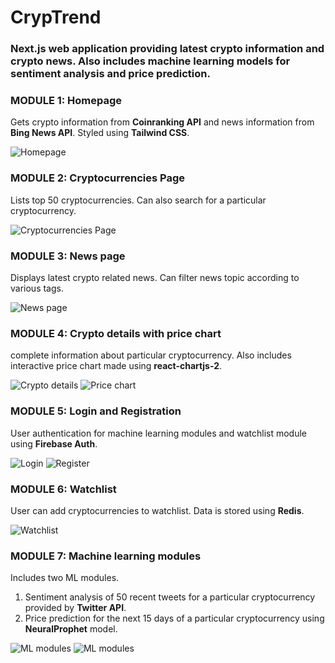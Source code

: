 # CrypTrend

### __Next.js__ web application providing latest crypto information and crypto news. Also includes machine learning models for sentiment analysis and price prediction.

### MODULE 1: Homepage
Gets crypto information from __Coinranking API__ and news information from __Bing News API__. Styled using __Tailwind CSS__.   

![Homepage](https://user-images.githubusercontent.com/66771507/164887645-1e9574a2-b282-4ac8-88fc-3b60ddede66b.png)

### MODULE 2: Cryptocurrencies Page
Lists top 50 cryptocurrencies. Can also search for a particular cryptocurrency.   

![Cryptocurrencies Page](https://user-images.githubusercontent.com/66771507/164887665-beb7f4dd-056b-4e53-8da1-0132929ee84a.png)

### MODULE 3: News page
Displays latest crypto related news. Can filter news topic according to various tags.    

![News page](https://user-images.githubusercontent.com/66771507/164887781-1a4d5a44-dae2-4ac6-8f63-a83f9f98294e.png)

### MODULE 4: Crypto details with price chart
complete information about particular cryptocurrency. Also includes interactive price chart made using __react-chartjs-2__.    

![Crypto details](https://user-images.githubusercontent.com/66771507/164887686-b0d8f2bf-a177-4a50-ad6f-d5a979e05e54.png)
![Price chart](https://user-images.githubusercontent.com/66771507/164887689-6226baa3-7f4e-4d51-ba4a-445c51a92f34.png)

### MODULE 5: Login and Registration
User authentication for machine learning modules and watchlist module using __Firebase Auth__.    

![Login](https://user-images.githubusercontent.com/66771507/164887691-f81846cd-3413-4ebd-b8dd-6de5f3ccb1ba.png)
![Register](https://user-images.githubusercontent.com/66771507/164887694-f3463ba1-455a-422b-94b8-39808d41d311.png)

### MODULE 6: Watchlist
User can add cryptocurrencies to watchlist. Data is stored using __Redis__.    

![Watchlist](https://user-images.githubusercontent.com/66771507/164887779-31876d0b-43d1-4561-996d-6e2f4798e894.png)

### MODULE 7: Machine learning modules
Includes two ML modules. 
1) Sentiment analysis of 50 recent tweets for a particular cryptocurrency provided by __Twitter API__. 
2) Price prediction for the next 15 days of a particular cryptocurrency using __NeuralProphet__ model.    

![ML modules](https://user-images.githubusercontent.com/66771507/164887701-f10e3836-02c7-493d-909e-5512d67a8930.png)
![ML modules](https://user-images.githubusercontent.com/66771507/164887705-ecbc7941-3562-4b49-99c4-5b88f688fdb8.png)

